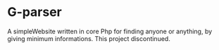 # G-parser
A simpleWebsite written in core Php for finding anyone or anything, by giving minimum informations.
This project discontinued.

